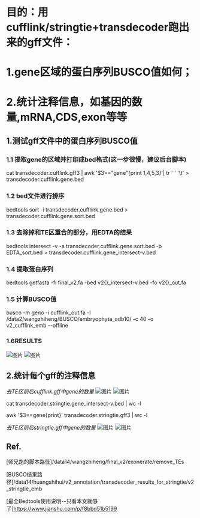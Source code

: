# 目的：用cufflink/stringtie+transdecoder跑出来的gff文件：
  # 1.gene区域的蛋白序列BUSCO值如何；
  # 2.统计注释信息，如基因的数量,mRNA,CDS,exon等等
## 1.测试gff文件中的蛋白序列BUSCO值
### 1.1 提取gene的区域并打印成bed格式(这一步很慢，建议后台脚本)
  cat transdecoder.cufflink.gff3 | awk '$3=="gene"{print $1,$4,$5,$3}'| tr ' ' '\t' > transdecoder.cufflink.gene.bed
### 1.2 bed文件进行排序
  bedtools sort -i transdecoder.cufflink.gene.bed > transdecoder.cufflink.gene.sort.bed
### 1.3 去除掉和TE区重合的部分，用EDTA的结果
  bedtools intersect -v -a transdecoder.cufflink.gene.sort.bed -b EDTA_sort.bed > transdecoder.cufflink.gene_intersect-v.bed
### 1.4 提取蛋白序列
  bedtools getfasta -fi final_v2.fa -bed v2{}_intersect-v.bed -fo v2{}_out.fa
  
### 1.5 计算BUSCO值
  busco -m geno -i cufflink_out.fa -l /data2/wangzhiheng/BUSCO/embryophyta_odb10/ -c 40 -o v2_cufflink_emb --offline

### 1.6RESULTS
![图片](https://user-images.githubusercontent.com/76728625/133548738-2c02b7a6-5f78-46e5-aa16-e42efe956f30.png)
![图片](https://user-images.githubusercontent.com/76728625/133548748-f58a3585-19c6-4107-ac2d-257ec052c261.png)

## 2.统计每个gff的注释信息
*去TE区前后cufflink.gff中gene的数量*
![图片](https://user-images.githubusercontent.com/76728625/133565255-490bb843-846c-4cf0-8cd6-ef4d728ec714.png)
![图片](https://user-images.githubusercontent.com/76728625/133568201-95f74d72-d397-4a78-b7d6-b066070dfb5d.png)

  cat transdecoder.stringtie.gene_intersect-v.bed | wc -l
  
  awk '$3==gene{print}' transdecoder.stringtie.gff3 | wc -l
  
*去TE区前后stringtie.gff中gene的数量*
![图片](https://user-images.githubusercontent.com/76728625/133566007-1aa936fc-79b5-4b11-baea-97a8cc4dfb8d.png)
![图片](https://user-images.githubusercontent.com/76728625/133568740-caabd5cf-76b0-4e0f-99f4-bfd5d85af36c.png)


## Ref.
[师兄跑的脚本路径]/data14/wangzhiheng/final_v2/exonerate/remove_TEs

[BUSCO结果路径]/data14/huangshihui/v2_annotation/transdecoder_results_for_stringtie/v2_stringtie_emb

[最全Bedtools使用说明--只看本文就够了]https://www.jianshu.com/p/f8bbd51b5199

